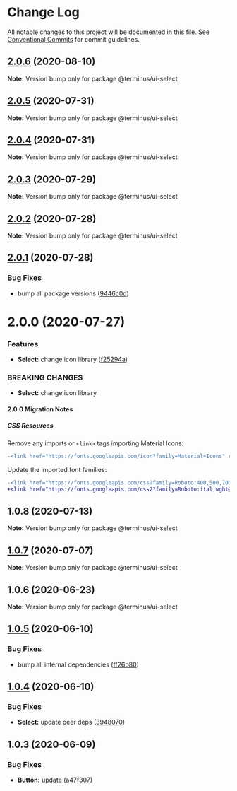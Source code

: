# Change Log

All notable changes to this project will be documented in this file.
See [Conventional Commits](https://conventionalcommits.org) for commit guidelines.

## [2.0.6](https://github.com/GetTerminus/terminus-oss/compare/@terminus/ui-select@2.0.5...@terminus/ui-select@2.0.6) (2020-08-10)

**Note:** Version bump only for package @terminus/ui-select





## [2.0.5](https://github.com/GetTerminus/terminus-oss/compare/@terminus/ui-select@2.0.4...@terminus/ui-select@2.0.5) (2020-07-31)

**Note:** Version bump only for package @terminus/ui-select





## [2.0.4](https://github.com/GetTerminus/terminus-oss/compare/@terminus/ui-select@2.0.3...@terminus/ui-select@2.0.4) (2020-07-31)

**Note:** Version bump only for package @terminus/ui-select





## [2.0.3](https://github.com/GetTerminus/terminus-oss/compare/@terminus/ui-select@2.0.2...@terminus/ui-select@2.0.3) (2020-07-29)

**Note:** Version bump only for package @terminus/ui-select





## [2.0.2](https://github.com/GetTerminus/terminus-oss/compare/@terminus/ui-select@2.0.1...@terminus/ui-select@2.0.2) (2020-07-28)

**Note:** Version bump only for package @terminus/ui-select





## [2.0.1](https://github.com/GetTerminus/terminus-oss/compare/@terminus/ui-select@2.0.0...@terminus/ui-select@2.0.1) (2020-07-28)


### Bug Fixes

* bump all package versions ([9446c0d](https://github.com/GetTerminus/terminus-oss/commit/9446c0d5cde3bd693cfba7cabbfd2db443a47b00))





# 2.0.0 (2020-07-27)


### Features

* **Select:** change icon library ([f25294a](https://github.com/GetTerminus/terminus-oss/commit/f25294a05724c423fe14a470db5ac6aea4e377ec))


### BREAKING CHANGES

* **Select:** change icon library

#### 2.0.0 Migration Notes

##### CSS Resources

Remove any imports or `<link>` tags importing Material Icons:

```diff
-<link href="https://fonts.googleapis.com/icon?family=Material+Icons" rel="stylesheet">
```

Update the imported font families:

```diff
-<link href="https://fonts.googleapis.com/css?family=Roboto:400,500,700" rel="stylesheet">
+<link href="https://fonts.googleapis.com/css2?family=Roboto:ital,wght@0,400;0,500;0,700;1,400&display=swap" rel="stylesheet">
```




## 1.0.8 (2020-07-13)

**Note:** Version bump only for package @terminus/ui-select





## [1.0.7](https://github.com/GetTerminus/terminus-oss/compare/@terminus/ui-select@1.0.6...@terminus/ui-select@1.0.7) (2020-07-07)

**Note:** Version bump only for package @terminus/ui-select





## 1.0.6 (2020-06-23)

**Note:** Version bump only for package @terminus/ui-select





## [1.0.5](https://github.com/GetTerminus/terminus-oss/compare/@terminus/ui-select@1.0.4...@terminus/ui-select@1.0.5) (2020-06-10)


### Bug Fixes

* bump all internal dependencies ([ff26b80](https://github.com/GetTerminus/terminus-oss/commit/ff26b806bb599401f006996be5b567a378e68ef3))





## [1.0.4](https://github.com/GetTerminus/terminus-oss/compare/@terminus/ui-select@1.0.3...@terminus/ui-select@1.0.4) (2020-06-10)


### Bug Fixes

* **Select:** update peer deps ([3948070](https://github.com/GetTerminus/terminus-oss/commit/3948070989065b20564587e77bf05b2370cd34b3))





## 1.0.3 (2020-06-09)


### Bug Fixes

* **Button:** update ([a47f307](https://github.com/GetTerminus/terminus-oss/commit/a47f30757b9216d6ee76788c117e76eacf5289e5))

